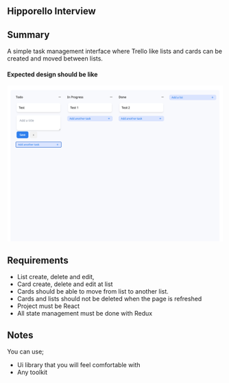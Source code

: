 ## Hipporello Interview

## Summary

A simple task management interface where Trello like lists and cards can be created and moved between lists.

#### Expected design should be like
![Expected Design](./knowladge/Template.png)



## Requirements

- List create, delete and edit,
- Card create, delete and edit at list
- Cards should be able to move from list to another list.
- Cards and lists should not be deleted when the page is refreshed
- Project must be React 
- All state management must be done with Redux

## Notes

You can use; 
- Ui library that you will feel comfortable with
- Any toolkit
